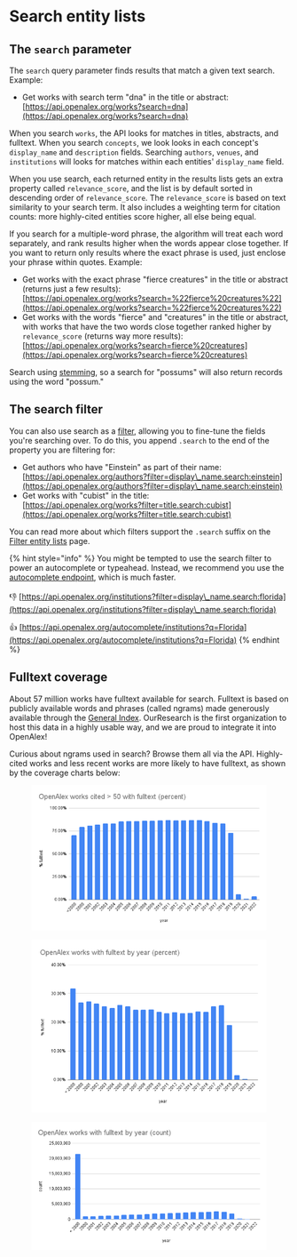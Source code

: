 # Search entity lists

## The `search` parameter

The `search` query parameter finds results that match a given text search. Example:

* Get works with search term "dna" in the title or abstract:\
  [https://api.openalex.org/works?search=dna](https://api.openalex.org/works?search=dna)

When you search `works`, the API looks for matches in titles, abstracts, and fulltext. When you search `concepts`, we look looks in each concept's `display_name` and `description` fields. Searching  `authors`, `venues`, and `institutions` will looks for matches within each entities' `display_name` field.

When you use search, each returned entity in the results lists gets an extra property called `relevance_score`, and the list is by default sorted in descending order of `relevance_score`. The `relevance_score` is based on text similarity to your search term. It also includes a weighting term for citation counts: more highly-cited entities score higher, all else being equal.

If you search for a multiple-word phrase, the algorithm will treat each word separately, and rank results higher when the words appear close together. If you want to return only results where the exact phrase is used, just enclose your phrase within quotes. Example:

* Get works with the exact phrase "fierce creatures" in the title or abstract (returns just a few results):\
  [https://api.openalex.org/works?search=%22fierce%20creatures%22](https://api.openalex.org/works?search=%22fierce%20creatures%22)
* Get works with the words "fierce" and "creatures" in the title or abstract, with works that have the two words close together ranked higher by `relevance_score` (returns way more results):\
  [https://api.openalex.org/works?search=fierce%20creatures](https://api.openalex.org/works?search=fierce%20creatures)

Search using [stemming](https://en.wikipedia.org/wiki/Stemming), so a search for "possums" will also return records using the word "possum."

## The search filter

You can also use search as a [filter](filter-entity-lists.md), allowing you to fine-tune the fields you're searching over. To do this, you append `.search` to the end of the property you are filtering for:

* Get authors who have "Einstein" as part of their name:\
  [https://api.openalex.org/authors?filter=display\_name.search:einstein](https://api.openalex.org/authors?filter=display\_name.search:einstein)
* Get works with "cubist" in the title:\
  [https://api.openalex.org/works?filter=title.search:cubist](https://api.openalex.org/works?filter=title.search:cubist)

You can read more about which filters support the `.search` suffix on the [Filter entity lists](filter-entity-lists.md) page.

{% hint style="info" %}
You might be tempted to use the search filter to power an autocomplete or typeahead. Instead, we recommend you use the [autocomplete endpoint](../autocomplete-endpoint.md), which is much faster.\
\
👎 [https://api.openalex.org/institutions?filter=display\_name.search:florida](https://api.openalex.org/institutions?filter=display\_name.search:florida) &#x20;

👍 [https://api.openalex.org/autocomplete/institutions?q=Florida](https://api.openalex.org/autocomplete/institutions?q=Florida)
{% endhint %}

## Fulltext coverage

About 57 million works have fulltext available for search. Fulltext is based on publicly available words and phrases (called ngrams) made generously available through the [General Index](https://archive.org/details/GeneralIndex). OurResearch is the first organization to host this data in a highly usable way, and we are proud to integrate it into OpenAlex!

Curious about ngrams used in search? Browse them all via the API. Highly-cited works and less recent works are more likely to have fulltext, as shown by the coverage charts below:

<figure><img src="../../.gitbook/assets/OpenAlex works cited _ 50 with fulltext (percent).png" alt=""><figcaption></figcaption></figure>

<figure><img src="../../.gitbook/assets/OpenAlex works with fulltext by year (percent).png" alt=""><figcaption></figcaption></figure>

<figure><img src="../../.gitbook/assets/OpenAlex works with fulltext by year (count).png" alt=""><figcaption></figcaption></figure>

